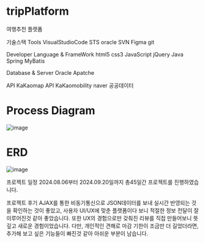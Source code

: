 # tripPlatform
여행추천 플랫폼

기술스택
 Tools
  VisualStudioCode
  STS
  oracle
  SVN
  Figma
  git

 Developer Language & FrameWork
  html5
  css3
  JavaScript
  jQuery
  Java
  Spring
  MyBatis

 Database & Server
  Oracle
  Apatche

 API
  KaKaomap API
  KaKaomobility
  naver
  공공데이터

# Process Diagram
![image](https://private-user-images.githubusercontent.com/169329434/376105390-d5a14ef2-b4a5-446e-9c09-679b3e4282ba.png?jwt=eyJhbGciOiJIUzI1NiIsInR5cCI6IkpXVCJ9.eyJpc3MiOiJnaXRodWIuY29tIiwiYXVkIjoicmF3LmdpdGh1YnVzZXJjb250ZW50LmNvbSIsImtleSI6ImtleTUiLCJleHAiOjE3Mjg4NzkxNjMsIm5iZiI6MTcyODg3ODg2MywicGF0aCI6Ii8xNjkzMjk0MzQvMzc2MTA1MzkwLWQ1YTE0ZWYyLWI0YTUtNDQ2ZS05YzA5LTY3OWIzZTQyODJiYS5wbmc_WC1BbXotQWxnb3JpdGhtPUFXUzQtSE1BQy1TSEEyNTYmWC1BbXotQ3JlZGVudGlhbD1BS0lBVkNPRFlMU0E1M1BRSzRaQSUyRjIwMjQxMDE0JTJGdXMtZWFzdC0xJTJGczMlMkZhd3M0X3JlcXVlc3QmWC1BbXotRGF0ZT0yMDI0MTAxNFQwNDA3NDNaJlgtQW16LUV4cGlyZXM9MzAwJlgtQW16LVNpZ25hdHVyZT1kYmViZTcyODVjMTdiZjlkODdhOTA0ZDAxM2YwYjEyMGE2ZTI4N2IzNWFlMzcwOGI3YmJjZmY3OTcxMTEwMzIyJlgtQW16LVNpZ25lZEhlYWRlcnM9aG9zdCJ9.ilTkRlX8XMHAatKcmJM5eqLECrSesCCXKPmHkTT154Y)

# ERD
 ![image](https://private-user-images.githubusercontent.com/169329434/376106022-8bdc4ad1-4c4d-4f26-b697-15f871d6b0bf.png?jwt=eyJhbGciOiJIUzI1NiIsInR5cCI6IkpXVCJ9.eyJpc3MiOiJnaXRodWIuY29tIiwiYXVkIjoicmF3LmdpdGh1YnVzZXJjb250ZW50LmNvbSIsImtleSI6ImtleTUiLCJleHAiOjE3Mjg4NzkyNjAsIm5iZiI6MTcyODg3ODk2MCwicGF0aCI6Ii8xNjkzMjk0MzQvMzc2MTA2MDIyLThiZGM0YWQxLTRjNGQtNGYyNi1iNjk3LTE1Zjg3MWQ2YjBiZi5wbmc_WC1BbXotQWxnb3JpdGhtPUFXUzQtSE1BQy1TSEEyNTYmWC1BbXotQ3JlZGVudGlhbD1BS0lBVkNPRFlMU0E1M1BRSzRaQSUyRjIwMjQxMDE0JTJGdXMtZWFzdC0xJTJGczMlMkZhd3M0X3JlcXVlc3QmWC1BbXotRGF0ZT0yMDI0MTAxNFQwNDA5MjBaJlgtQW16LUV4cGlyZXM9MzAwJlgtQW16LVNpZ25hdHVyZT0yNWRiNDZhMmFmYjg4YWUxYTg4ZmNhZTgxYjNkMDY2NmRkMDAwNzUzMDZmMzMxYmE1ZjdhZmJkMGRkYWIyNTI4JlgtQW16LVNpZ25lZEhlYWRlcnM9aG9zdCJ9.CH2lTedKMCrdsXnHSD5wiafzqViMHtqPy3RSXMvAgws)

프로젝트 일정
2024.08.06부터 2024.09.20일까지 총45일간 프로젝트를 진행하였습니다.

프로젝트 후기
AJAX를 통한 비동기통신으로 JSON데이터를 보내 실시간 반영되는 것을 확인하는 것이 좋았고,
사용자 UI/UX에 맞춘 플랫폼이다 보니 적절한 정보 전달이 잘 이루어진것 같아 좋았습니다.
또한 UX의 경험으로만 갖춰진 리뷰를 직접 만들어보니 뜻깊고 새로운 경험이었습니다.
다만, 개인적인 견해로 마감 기한이 조금만 더 길었더라면, 추가해 보고 싶은 기능들이 빠진것 같아 아쉬운 부분이 남습니다.
